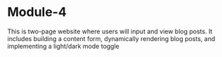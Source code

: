 # Module-4
This is two-page website where users will input and view blog posts. It includes building a content form, dynamically rendering blog posts, and implementing a light/dark mode toggle
